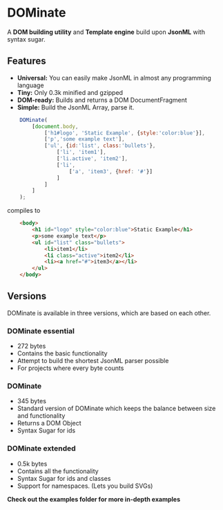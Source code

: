 # DOMinate
A **DOM building utility** and **Template engine** build upon **JsonML** with syntax sugar.

## Features
- **Universal:** You can easily make JsonML in almost any programming language
- **Tiny:** Only 0.3k minified and gzipped
- **DOM-ready:** Builds and returns a DOM DocumentFragment
- **Simple:** Build the JsonML Array, parse it.


```javascript
	DOMinate(
		[document.body,
			['h1#logo', 'Static Example', {style:'color:blue'}],
			['p','some example text'],
			['ul', {id:'list', class:'bullets'},
				['li', 'item1'],
                ['li.active', 'item2'],
                ['li',
                    ['a', 'item3', {href: '#'}]
                ]
			]
		]
	);
```

compiles to

```html
	<body>
		<h1 id="logo" style="color:blue">Static Example</h1>
		<p>some example text</p>
		<ul id="list" class="bullets">
			<li>item1</li>
			<li class="active">item2</li>
			<li><a href="#">item3</a></li>
		</ul>
	</body>
```


## Versions
DOMinate is available in three versions, which are based on each other.

### DOMinate essential
- 272 bytes
- Contains the basic functionality
- Attempt to build the shortest JsonML parser possible
- For projects where every byte counts

### DOMinate
- 345 bytes
- Standard version of DOMinate which keeps the balance between size and functionality
- Returns a DOM Object
- Syntax Sugar for ids

### DOMinate extended
- 0.5k bytes
- Contains all the functionality
- Syntax Sugar for ids and classes
- Support for namespaces. (Lets you build SVGs)

**Check out the examples folder for more in-depth examples**